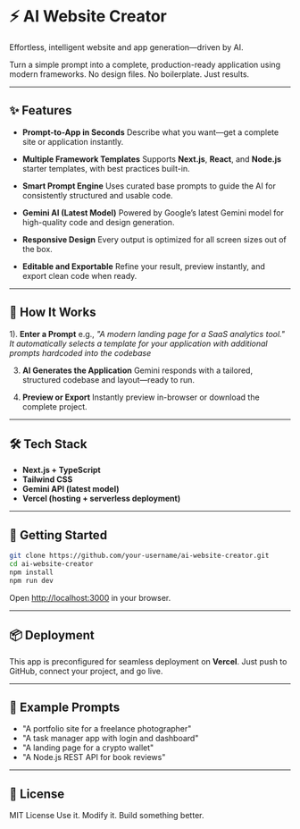 

# ⚡ AI Website Creator

Effortless, intelligent website and app generation—driven by AI.

Turn a simple prompt into a complete, production-ready application using modern frameworks. No design files. No boilerplate. Just results.

---

## ✨ Features

* **Prompt-to-App in Seconds**
  Describe what you want—get a complete site or application instantly.

* **Multiple Framework Templates**
  Supports **Next.js**, **React**, and **Node.js** starter templates, with best practices built-in.

* **Smart Prompt Engine**
  Uses curated base prompts to guide the AI for consistently structured and usable code.

* **Gemini AI (Latest Model)**
  Powered by Google’s latest Gemini model for high-quality code and design generation.

* **Responsive Design**
  Every output is optimized for all screen sizes out of the box.

* **Editable and Exportable**
  Refine your result, preview instantly, and export clean code when ready.

---

## 🧠 How It Works

1). **Enter a Prompt**
   e.g., *"A modern landing page for a SaaS analytics tool." It automatically selects a template for your application with additional prompts hardcoded into the codebase*

3. **AI Generates the Application**
   Gemini responds with a tailored, structured codebase and layout—ready to run.

4. **Preview or Export**
   Instantly preview in-browser or download the complete project.

---

## 🛠 Tech Stack

* **Next.js + TypeScript**
* **Tailwind CSS**
* **Gemini API (latest model)**
* **Vercel (hosting + serverless deployment)**

---

## 🚀 Getting Started

```bash
git clone https://github.com/your-username/ai-website-creator.git
cd ai-website-creator
npm install
npm run dev
```

Open [http://localhost:3000](http://localhost:3000) in your browser.

---

## 📦 Deployment

This app is preconfigured for seamless deployment on **Vercel**.
Just push to GitHub, connect your project, and go live.

---

## 🧪 Example Prompts

* "A portfolio site for a freelance photographer"
* "A task manager app with login and dashboard"
* "A landing page for a crypto wallet"
* "A Node.js REST API for book reviews"

---

## 📄 License

MIT License
Use it. Modify it. Build something better.

